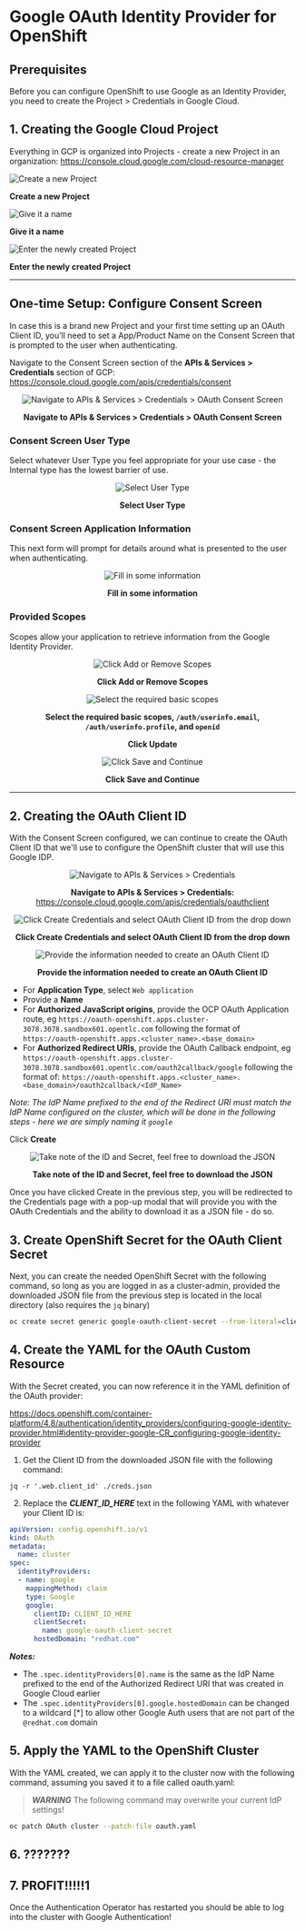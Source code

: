 # Google OAuth Identity Provider for OpenShift

## Prerequisites

Before you can configure OpenShift to use Google as an Identity Provider, you need to create the Project > Credentials in Google Cloud.

## 1. Creating the Google Cloud Project

Everything in GCP is organized into Projects - create a new Project in an organization: 
https://console.cloud.google.com/cloud-resource-manager

<p align="center">

![Create a new Project](./img/1_createProject.png)

**Create a new Project**

![Give it a name](./img/2_nameProject.png)

**Give it a name**

![Enter the newly created Project](./img/3_selectProjectNotification.png)

**Enter the newly created Project**

</p>

---

## One-time Setup: Configure Consent Screen

In case this is a brand new Project and your first time setting up an OAuth Client ID, you’ll need to set a App/Product Name on the Consent Screen that is prompted to the user when authenticating.

Navigate to the Consent Screen section of the **APIs & Services > Credentials** section of GCP:
https://console.cloud.google.com/apis/credentials/consent

<center>

![Navigate to APIs & Services > Credentials > OAuth Consent Screen](./img/4_navigate_to_consent_screen.png)

**Navigate to APIs & Services > Credentials > OAuth Consent Screen**

</center>

### Consent Screen User Type

Select whatever User Type you feel appropriate for your use case - the Internal type has the lowest barrier of use.

<center>

![Select User Type](./img/5_consentScreenType.png)

**Select User Type**

</center>

### Consent Screen Application Information

This next form will prompt for details around what is presented to the user when authenticating.

<center>

![Fill in some information](./img/6_consent_screen_app_info.png)

**Fill in some information**

</center>

### Provided Scopes

Scopes allow your application to retrieve information from the Google Identity Provider.

<center>

![Click Add or Remove Scopes](./img/7_add_scopes.png)

**Click Add or Remove Scopes**

![Select the required basic scopes](./img/8_select_basic_scopes.png)

**Select the required basic scopes, `/auth/userinfo.email`, `/auth/userinfo.profile`, and `openid`**

**Click Update**

![Click Save and Continue](./img/9_save_scopes.png)

**Click Save and Continue**

</center>

---

## 2. Creating the OAuth Client ID

With the Consent Screen configured, we can continue to create the OAuth Client ID that we'll use to configure the OpenShift cluster that will use this Google IDP.

<center>

![Navigate to APIs & Services > Credentials](./img/10_navigate_to_credentials.png)

**Navigate to APIs & Services > Credentials:** https://console.cloud.google.com/apis/credentials/oauthclient

![Click Create Credentials and select OAuth Client ID from the drop down](./img/11_create_cred_dropdown.png)

**Click Create Credentials and select OAuth Client ID from the drop down**

![Provide the information needed to create an OAuth Client ID](./img/12_create_oauth_client_id.png)

**Provide the information needed to create an OAuth Client ID**

</center>

- For **Application Type**, select `Web application`
- Provide a **Name**
- For **Authorized JavaScript origins**, provide the OCP OAuth Application route, eg `https://oauth-openshift.apps.cluster-3078.3078.sandbox601.opentlc.com` following the format of `https://oauth-openshift.apps.<cluster_name>.<base_domain>`
- For **Authorized Redirect URIs**, provide the OAuth Callback endpoint, eg `https://oauth-openshift.apps.cluster-3078.3078.sandbox601.opentlc.com/oauth2callback/google` following the format of: `https://oauth-openshift.apps.<cluster_name>.<base_domain>/oauth2callback/<IdP_Name>`

*Note: The IdP Name prefixed to the end of the Redirect URI must match the IdP Name configured on the cluster, which will be done in the following steps - here we are simply naming it `google`*

Click **Create**

<center>

![Take note of the ID and Secret, feel free to download the JSON](./img/13_oauth_client_created.png)

**Take note of the ID and Secret, feel free to download the JSON**

</center>

Once you have clicked Create in the previous step, you will be redirected to the Credentials page with a pop-up modal that will provide you with the OAuth Credentials and the ability to download it as a JSON file - do so.

## 3. Create OpenShift Secret for the OAuth Client Secret

Next, you can create the needed OpenShift Secret with the following command, so long as you are logged in as a cluster-admin, provided the downloaded JSON file from the previous step is located in the local directory (also requires the `jq` binary)

```bash
oc create secret generic google-oauth-client-secret --from-literal=clientSecret=$(jq -r '.web.client_secret' ./creds.json) -n openshift-config
```

## 4. Create the YAML for the OAuth Custom Resource

With the Secret created, you can now reference it in the YAML definition of the OAuth provider:

https://docs.openshift.com/container-platform/4.8/authentication/identity_providers/configuring-google-identity-provider.html#identity-provider-google-CR_configuring-google-identity-provider

1. Get the Client ID from the downloaded JSON file with the following command:

`jq -r '.web.client_id' ./creds.json`

2. Replace the ***CLIENT_ID_HERE*** text in the following YAML with whatever your Client ID is:

```yaml
apiVersion: config.openshift.io/v1
kind: OAuth
metadata:
  name: cluster
spec:
  identityProviders:
  - name: google
    mappingMethod: claim
    type: Google
    google:
      clientID: CLIENT_ID_HERE
      clientSecret:
        name: google-oauth-client-secret
      hostedDomain: "redhat.com"
```

***Notes:***

- The `.spec.identityProviders[0].name` is the same as the IdP Name prefixed to the end of the Authorized Redirect URI that was created in Google Cloud earlier
- The `.spec.identityProviders[0].google.hostedDomain` can be changed to a wildcard [*] to allow other Google Auth users that are not part of the `@redhat.com` domain

## 5. Apply the YAML to the OpenShift Cluster

With the YAML created, we can apply it to the cluster now with the following command, assuming you saved it to a file called oauth.yaml:

> ***WARNING*** The following command may overwrite your current IdP settings!

```bash
oc patch OAuth cluster --patch-file oauth.yaml
```

## 6. ???????

## 7. PROFIT!!!!!1

Once the Authentication Operator has restarted you should be able to log into the cluster with Google Authentication!